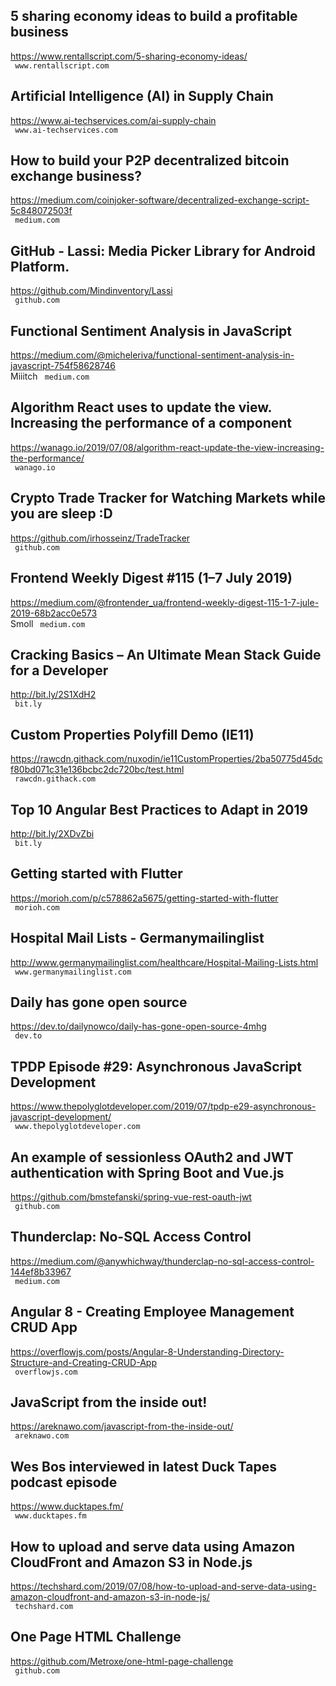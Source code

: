## 5 sharing economy ideas to build a profitable business  
https://www.rentallscript.com/5-sharing-economy-ideas/  
 ` www.rentallscript.com`
  

## Artificial Intelligence (AI) in Supply Chain  
https://www.ai-techservices.com/ai-supply-chain  
 ` www.ai-techservices.com`
  

## How to build your P2P decentralized bitcoin exchange business?  
https://medium.com/coinjoker-software/decentralized-exchange-script-5c848072503f  
 ` medium.com`
  

## GitHub - Lassi: Media Picker Library for Android Platform.  
https://github.com/Mindinventory/Lassi  
 ` github.com`
  

## Functional Sentiment Analysis in JavaScript  
https://medium.com/@micheleriva/functional-sentiment-analysis-in-javascript-754f58628746  
Miiitch ` medium.com`
  

## Algorithm React uses to update the view. Increasing the performance of a component  
https://wanago.io/2019/07/08/algorithm-react-update-the-view-increasing-the-performance/  
 ` wanago.io`
  

## Crypto Trade Tracker for Watching Markets while you are sleep :D  
https://github.com/irhosseinz/TradeTracker  
 ` github.com`
  

## Frontend Weekly Digest #115 (1–7 July 2019)  
https://medium.com/@frontender_ua/frontend-weekly-digest-115-1-7-jule-2019-68b2acc0e573  
Smoll ` medium.com`
  

## Cracking Basics – An Ultimate Mean Stack Guide for a Developer  
http://bit.ly/2S1XdH2  
 ` bit.ly`
  

## Custom Properties Polyfill Demo (IE11)  
https://rawcdn.githack.com/nuxodin/ie11CustomProperties/2ba50775d45dcf80bd071c31e136bcbc2dc720bc/test.html  
 ` rawcdn.githack.com`
  

## Top 10 Angular Best Practices to Adapt in 2019  
http://bit.ly/2XDvZbi  
 ` bit.ly`
  

## Getting started with Flutter  
https://morioh.com/p/c578862a5675/getting-started-with-flutter  
 ` morioh.com`
  

## Hospital Mail Lists - Germanymailinglist  
http://www.germanymailinglist.com/healthcare/Hospital-Mailing-Lists.html  
 ` www.germanymailinglist.com`
  

## Daily has gone open source  
https://dev.to/dailynowco/daily-has-gone-open-source-4mhg  
 ` dev.to`
  

## TPDP Episode #29: Asynchronous JavaScript Development  
https://www.thepolyglotdeveloper.com/2019/07/tpdp-e29-asynchronous-javascript-development/  
 ` www.thepolyglotdeveloper.com`
  

## An example of sessionless OAuth2 and JWT authentication with Spring Boot and Vue.js  
https://github.com/bmstefanski/spring-vue-rest-oauth-jwt  
 ` github.com`
  

## Thunderclap: No-SQL Access Control  
https://medium.com/@anywhichway/thunderclap-no-sql-access-control-144ef8b33967  
 ` medium.com`
  

## Angular 8 - Creating Employee Management CRUD App  
https://overflowjs.com/posts/Angular-8-Understanding-Directory-Structure-and-Creating-CRUD-App  
 ` overflowjs.com`
  

## JavaScript from the inside out!  
https://areknawo.com/javascript-from-the-inside-out/  
 ` areknawo.com`
  

## Wes Bos interviewed in latest Duck Tapes podcast episode  
https://www.ducktapes.fm/  
 ` www.ducktapes.fm`
  

## How to upload and serve data using Amazon CloudFront and Amazon S3 in Node.js  
https://techshard.com/2019/07/08/how-to-upload-and-serve-data-using-amazon-cloudfront-and-amazon-s3-in-node-js/  
 ` techshard.com`
  

## One Page HTML Challenge  
https://github.com/Metroxe/one-html-page-challenge  
 ` github.com`
  

